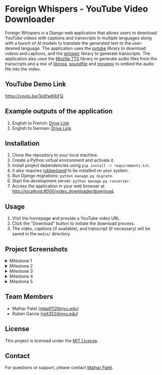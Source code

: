 # Foreign Whispers - YouTube Video Downloader

Foreign Whispers is a Django web application that allows users to download YouTube videos with captions and transcripts in multiple languages along with a bunch of AI models to translate the generated text to the user-desired language. The application uses the [pytube](https://pytube.io/) library to download videos and captions, and the [whisper](https://github.com/openai/whisper) library to generate transcripts. The application also uses the [Mozilla TTS](https://tts.readthedocs.io/en/latest/tutorial_for_nervous_beginners.html) library to generate audio files from the transcripts and a mix of [librosa](https://librosa.org/), [soundfile](https://python-soundfile.readthedocs.io/en/0.11.0/) and [moviepy](https://zulko.github.io/moviepy/) to embed the audio file into the video.

## YouTube Demo Link
https://youtu.be/3plIfwKIbFQ

## Example outputs of the application
1. English to French: [Drive Link](https://drive.google.com/file/d/1Bulh9-KI_4KIDMoORQqxYUGn4zX2sFqL/view?usp=sharing)
2. English to German: [Drive Link](https://drive.google.com/file/d/1_aJITS4zPovRrP60tHlpvwf2Z85H3jkE/view?usp=sharing)


## Installation

1. Clone the repository to your local machine.
2. Create a Python virtual environment and activate it.
3. Install project dependencies using `pip install -r requirements.txt`.
4. It also requires [rubberband](https://breakfastquay.com/rubberband/index.html) to be installed on your system.
5. Run Django migrations: `python manage.py migrate`.
6. Start the development server: `python manage.py runserver`.
7. Access the application in your web browser at [http://localhost:8000/video_downloader/download](http://localhost:8000/video_downloader/download/).

## Usage

1. Visit the homepage and provide a YouTube video URL.
2. Click the "Download" button to initiate the download process.
3. The video, captions (if available), and transcript (if necessary) will be saved in the `media/` directory.

## Project Screenshots

<details>
<summary>Milestone 1</summary>
  
![image](https://github.com/Leofierus/foreign-whispers/assets/51908556/d0e3fcac-bd56-4aa2-846f-4bbd6e03b50d)
![image](https://github.com/Leofierus/foreign-whispers/assets/51908556/c5b10734-8e21-4a69-9e43-38b7dafae349)
![image](https://github.com/Leofierus/foreign-whispers/assets/51908556/1fc2c275-4161-499f-bb95-e8dd96e912c8)
![image](https://github.com/Leofierus/foreign-whispers/assets/51908556/704e92ed-1146-4af5-ad6f-10089de3afe1)
</details>

<details>
<summary>Milestone 2</summary>
  
![image](https://github.com/Leofierus/foreign-whispers/assets/51908556/84728d52-3755-4024-8d8a-298f3d56f51a)
![image](https://github.com/Leofierus/foreign-whispers/assets/51908556/c5b10734-8e21-4a69-9e43-38b7dafae349)
![image](https://github.com/Leofierus/foreign-whispers/assets/51908556/eaf2baad-9eab-4e5d-9bc4-0c528e12c769)
![image](https://github.com/Leofierus/foreign-whispers/assets/51908556/8bd6070b-dafd-4be5-adcd-24b85a60e9a2)
![image](https://github.com/Leofierus/foreign-whispers/assets/51908556/b0c984ff-3d44-4e92-ba20-87c0ab5ce9e7)
</details>

<details>
<summary>Milestone 3</summary>
  
![image](https://github.com/Leofierus/foreign-whispers/assets/51908556/ba3b6673-08d0-4eed-bc71-f159d0ae3029)
![image](https://github.com/Leofierus/foreign-whispers/assets/51908556/89ad2b5a-f262-4ecf-a7b4-1a556b2d2d6e)
![image](https://github.com/Leofierus/foreign-whispers/assets/51908556/bca1c8d2-b6f9-4c25-912d-ee1d0632f881)
</details>

<details>
<summary>Milestone 4</summary>
The application will return an audio file within the media directory of the selected translation in a .wav format.
<img width="1440" alt="Screenshot 2023-11-26 at 3 48 38 PM" src="https://github.com/Leofierus/foreign-whispers/assets/143608003/5d8272a9-3571-4c11-8dad-318b594039e9">
<img width="1440" alt="Screenshot 2023-11-26 at 3 49 11 PM" src="https://github.com/Leofierus/foreign-whispers/assets/143608003/5115426f-53d6-4118-81d5-f237e322c6d9">
</details>

<details>
<summary>Milestone 5</summary>
  
![image](https://github.com/Leofierus/foreign-whispers/assets/51908556/655f6dff-34d6-4034-a99e-c64f1c64a158)
![image](https://github.com/Leofierus/foreign-whispers/assets/51908556/4d28cfbd-e063-403a-b11a-42301c088820)
![image](https://github.com/Leofierus/foreign-whispers/assets/51908556/10009143-07b7-437c-bfb1-ef7b00e2b3c7)
![image](https://github.com/Leofierus/foreign-whispers/assets/51908556/e0276f15-a970-42e6-a50a-5036a2e7e85a)
![image](https://github.com/Leofierus/foreign-whispers/assets/143608003/8a183fc7-8dd8-4f33-a585-90cf5b33d4dc)
![image](https://github.com/Leofierus/foreign-whispers/assets/143608003/d6d47ad6-6bec-4d85-be4c-9be85c78de5e)
![image](https://github.com/Leofierus/foreign-whispers/assets/143608003/61636cec-5c4f-430a-a161-ef67f8ea756b)

</details>

## Team Members
- Malhar Patel (mkp6112@nyu.edu)
- Ruben Garcia (rg4352@nyu.edu)

## License

This project is licensed under the [MIT License](LICENSE).

## Contact

For questions or support, please contact [Malhar Patel](mailto:malhar.p@nyu.com).

